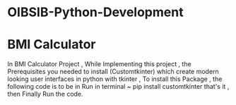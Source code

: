 # OIBSIB-Python-Development
# BMI Calculator
In BMI Calculator Project , While Implementing this project , the Prerequisites you needed to install (Customtkinter) which create modern looking user interfaces in python with tkinter , To install this Package , the following code is to be in Run in terminal 
~ pip install customtkinter 
that's it , then Finally Run the code.

